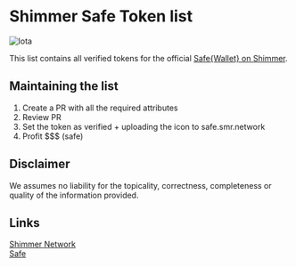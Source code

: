 # Shimmer Safe Token list

![Iota](https://img.shields.io/badge/iota-29334C?style=for-the-badge&logo=iota&logoColor=white)

This list contains all verified tokens for the official [Safe{Wallet} on Shimmer](https://safe.smr.network/).


## Maintaining the list

1. Create a PR with all the required attributes
2. Review PR
3. Set the token as verified + uploading the icon to safe.smr.network
4. Profit $$$ (safe) 

## Disclaimer

We assumes no liability for the topicality, correctness, completeness or quality of the information provided.

## Links

[Shimmer Network](https://shimmer.network/)  
[Safe](https://safe.global/)
